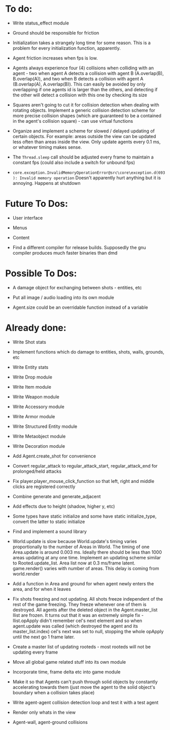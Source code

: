 
# To do:

* Write status_effect module

* Ground should be responsible for friction

* Initialization takes a strangely long time for some reason. This is a problem for every initialization function, apparently.

* Agent friction increases when fps is low.

* Agents always experience four (4) collisions when colliding with an agent - two when agent A detects a collision with agent B (A.overlap(B), B.overlap(A)), and two when B detects a collision with agent A (B.overlap(A), A.overlap(B)). This can easily be avoided by only overlapping if one agents id is larger than the others, and detecting if the other will detect a collision with this one by checking its size
* Squares aren't going to cut it for collision detection when dealing with rotating objects. Implement a generic collision detection scheme for more precise collision shapes (which are guaranteed to be a contained in the agent's collision square) - can use virtual functions

* Organize and implement a scheme for slowed / delayed updating of certain objects. For example: areas outside the view can be updated less often than areas inside the view. Only update agents every 0.1 ms, or whatever timing makes sense.
* The ``Thread.sleep`` call should be adjusted every frame to maintain a constant fps (could also include a switch for unbound fps)

* ``core.exception.InvalidMemoryOperationError@src\core\exception.d(693): Invalid memory operation`` Doesn't apparently hurt anything but it is annoying. Happens at shutdown


# Future To Dos:

* User interface

* Menus

* Content

* Find a different compiler for release builds. Supposedly the gnu compiler produces much faster binaries than dmd


# Possible To Dos:

* A damage object for exchanging between shots - entities, etc

* Put all image / audio loading into its own module

* Agent.size could be an overridable function instead of a variable


# Already done:

* Write Shot stats
* Implement functions which do damage to entities, shots, walls, grounds, etc

* Write Entity stats

* Write Drop module
* Write Item module
* Write Weapon module
* Write Accessory module
* Write Armor module
* Write Structured Entity module
* Write Metaobject module
* Write Decoration module

* Add Agent.create_shot for convenience

* Convert regular_attack to regular_attack_start, regular_attack_end for prolonged/held attacks
* Fix player.player_mouse_click_function so that left, right and middle clicks are registered correctly

* Combine generate and generate_adjacent

* Add effects due to height (shadow, higher y, etc)

* Some types have static initialize and some have static initialize_type, convert the latter to static initialize

* Find and implement a sound library

* World.update is slow because World.update's timing varies proportionally to the number of Areas in World. The timing of one Area.update is around 0.003 ms. Ideally there should be less than 1000 areas updating at any one time. Implement an updating scheme similar to Rooted.update_list. Area list now at 0.3 ms/frame latent. game.render() varies with number of areas. This delay is coming from world.render

* Add a function in Area and ground for when agent newly enters the area, and for when it leaves

* Fix shots freezing and not updating. All shots freeze independent of the rest of the game freezing. They freeze whenever one of them is destroyed. All agents after the deleted object in the Agent.master_list llist are frozen. It turns out that it was an extremely simple fix - llist.opApply didn't remember cel's next element and so when agent.update was called (which destroyed the agent and its master_list.index) cel's next was set to null, stopping the whole opApply until the next go 1 frame later.

* Create a master list of updating rooteds - most rooteds will not be updating every frame

* Move all global game related stuff into its own module
* Incorporate time, frame delta etc into game module

* Make it so that Agents can't push through solid objects by constantly accelerating towards them (just move the agent to the solid object's boundary when a collision takes place)

* Write agent-agent collision detection loop and test it with a test agent

* Render only whats in the view 

* Agent-wall, agent-ground collisions
